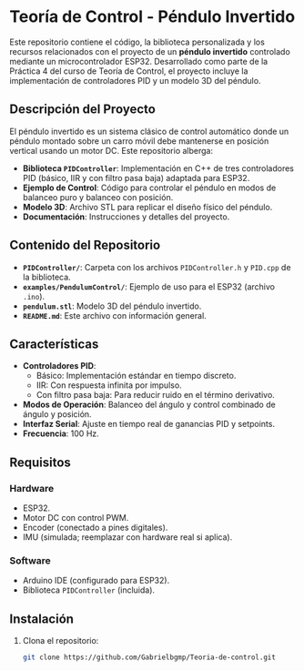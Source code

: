 # Teoría de Control - Péndulo Invertido

Este repositorio contiene el código, la biblioteca personalizada y los recursos relacionados con el proyecto de un **péndulo invertido** controlado mediante un microcontrolador ESP32. Desarrollado como parte de la Práctica 4 del curso de Teoría de Control, el proyecto incluye la implementación de controladores PID y un modelo 3D del péndulo.

## Descripción del Proyecto

El péndulo invertido es un sistema clásico de control automático donde un péndulo montado sobre un carro móvil debe mantenerse en posición vertical usando un motor DC. Este repositorio alberga:

- **Biblioteca `PIDController`**: Implementación en C++ de tres controladores PID (básico, IIR y con filtro pasa baja) adaptada para ESP32.
- **Ejemplo de Control**: Código para controlar el péndulo en modos de balanceo puro y balanceo con posición.
- **Modelo 3D**: Archivo STL para replicar el diseño físico del péndulo.
- **Documentación**: Instrucciones y detalles del proyecto.

## Contenido del Repositorio

- **`PIDController/`**: Carpeta con los archivos `PIDController.h` y `PID.cpp` de la biblioteca.
- **`examples/PendulumControl/`**: Ejemplo de uso para el ESP32 (archivo `.ino`).
- **`pendulum.stl`**: Modelo 3D del péndulo invertido.
- **`README.md`**: Este archivo con información general.

## Características

- **Controladores PID**: 
  - Básico: Implementación estándar en tiempo discreto.
  - IIR: Con respuesta infinita por impulso.
  - Con filtro pasa baja: Para reducir ruido en el término derivativo.
- **Modos de Operación**: Balanceo del ángulo y control combinado de ángulo y posición.
- **Interfaz Serial**: Ajuste en tiempo real de ganancias PID y setpoints.
- **Frecuencia**: 100 Hz.

## Requisitos

### Hardware
- ESP32.
- Motor DC con control PWM.
- Encoder (conectado a pines digitales).
- IMU (simulada; reemplazar con hardware real si aplica).

### Software
- Arduino IDE (configurado para ESP32).
- Biblioteca `PIDController` (incluida).

## Instalación

1. Clona el repositorio:
   ```bash
   git clone https://github.com/Gabrielbgmp/Teoria-de-control.git

